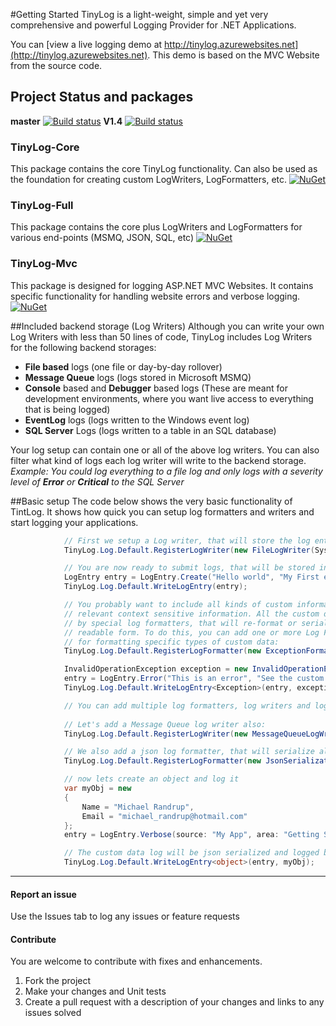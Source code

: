 #Getting Started
TinyLog is a light-weight, simple and yet very comprehensive and powerful Logging Provider for .NET Applications.

You can [view a live logging demo at http://tinylog.azurewebsites.net](http://tinylog.azurewebsites.net). This demo is based on the MVC Website from the source code.

## Project Status and packages
**master** [![Build status](https://ci.appveyor.com/api/projects/status/6rm74u5t0rlh0wxi/branch/master?svg=true)](https://ci.appveyor.com/project/michaelrandrup/tinylog/branch/master) **V1.4** [![Build status](https://ci.appveyor.com/api/projects/status/6rm74u5t0rlh0wxi/branch/V1.4?svg=true)](https://ci.appveyor.com/project/michaelrandrup/tinylog/branch/V1.4)
### TinyLog-Core
This package contains the core TinyLog functionality. Can also be used as the foundation for creating custom LogWriters, LogFormatters, etc.
[![NuGet](https://img.shields.io/nuget/v/TinyLog-Core.svg)](https://www.nuget.org/packages/TinyLog-Core/)
### TinyLog-Full
This package contains the core plus LogWriters and LogFormatters for various end-points (MSMQ, JSON, SQL, etc)
[![NuGet](https://img.shields.io/nuget/v/TinyLog-Full.svg)](https://www.nuget.org/packages/TinyLog-Full/)
### TinyLog-Mvc
This package is designed for logging ASP.NET MVC Websites. It contains specific functionality for handling website errors and verbose logging.
[![NuGet](https://img.shields.io/nuget/v/TinyLog-Mvc.svg)](https://www.nuget.org/packages/TinyLog-Mvc/)

##Included backend storage (Log Writers)
Although you can write your own Log Writers with less than 50 lines of code, TinyLog includes Log Writers for the following backend storages:
- **File based** logs (one file or day-by-day rollover)
- **Message Queue** logs (logs stored in Microsoft MSMQ)
- **Console** based and **Debugger** based logs (These are meant for development environments, where you want live  access to everything that is being logged)
- **EventLog** logs (logs written to the Windows event log)
- **SQL Server** Logs (logs written to a table in an SQL database)

Your log setup can contain one or all of the above log writers. You can also filter what kind of logs each log writer will write to the backend storage.
_Example: You could log everything to a file log and only logs with a severity level of **Error** or **Critical** to the SQL Server_



##Basic setup
The code below shows the very basic functionality of TintLog. It shows how quick you can setup log formatters and writers and start logging your applications.

```C#
            // First we setup a Log writer, that will store the log entries we submit
            TinyLog.Log.Default.RegisterLogWriter(new FileLogWriter(System.IO.Path.GetTempPath()));

            // You are now ready to submit logs, that will be stored in a file in the temp folder
            LogEntry entry = LogEntry.Create("Hello world", "My First entry ever");
            TinyLog.Log.Default.WriteLogEntry(entry);

            // You probably want to include all kinds of custom information to your logs, that will store
            // relevant context sensitive information. All the custom data you include, can be formatted
            // by special log formatters, that will re-format or serialize the information into a human
            // readable form. To do this, you can add one or more Log Formatters, that will be responsible
            // for formatting specific types of custom data:
            TinyLog.Log.Default.RegisterLogFormatter(new ExceptionFormatter());

            InvalidOperationException exception = new InvalidOperationException("This is an example of thrown exception in your app");
            entry = LogEntry.Error("This is an error", "See the custom data for more information",source: "My app", area: "Getting Started");
            TinyLog.Log.Default.WriteLogEntry<Exception>(entry, exception);

            // You can add multiple log formatters, log writers and log subscribers
            
            // Let's add a Message Queue log writer also:
            TinyLog.Log.Default.RegisterLogWriter(new MessageQueueLogWriter(".\\Private$\\MyTinyLogQueue"));

            // We also add a json log formatter, that will serialize all types of custom objects
            TinyLog.Log.Default.RegisterLogFormatter(new JsonSerializationFormatter());

            // now lets create an object and log it
            var myObj = new
            {
                Name = "Michael Randrup",
                Email = "michael_randrup@hotmail.com"
            };
            entry = LogEntry.Verbose(source: "My App", area: "Getting Started", title: "Owner registration", message: "This is the log owner");

            // The custom data log will be json serialized and logged both in the Mesage Queue and in the log file in the temp folder
            TinyLog.Log.Default.WriteLogEntry<object>(entry, myObj);
```
____
#### Report an issue
Use the Issues tab to log any issues or feature requests

#### Contribute
You are welcome to contribute with fixes and enhancements.

1. Fork the project
2. Make your changes and Unit tests
3. Create a pull request with a description of your changes and links to any issues solved

